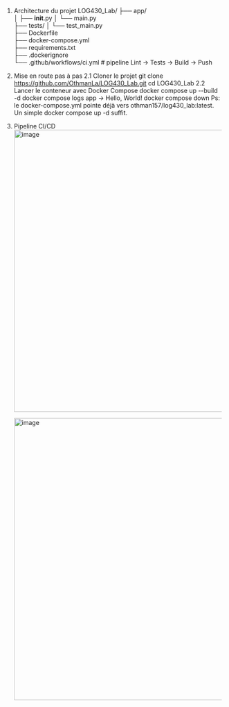 
1. Architecture du projet
    LOG430_Lab/
    ├── app/                  
    │   ├── __init__.py
    │   └── main.py           
    ├── tests/
    │   └── test_main.py      
    ├── Dockerfile           
    ├── docker-compose.yml    
    ├── requirements.txt     
    ├── .dockerignore         
    └── .github/workflows/ci.yml  # pipeline Lint → Tests → Build → Push
   
2. Mise en route pas à pas
   2.1 Cloner le projet
     git clone https://github.com/OthmanLa/LOG430_Lab.git
      cd LOG430_Lab
   2.2 Lancer le conteneur avec Docker Compose
     docker compose up --build -d
     docker compose logs app
      → Hello, World!
     docker compose down
   Ps: le docker-compose.yml pointe déjà vers othman157/log430_lab:latest. Un simple docker compose up -d suffit.

4. Pipeline CI/CD
   <img width="650" alt="image" src="https://github.com/user-attachments/assets/a7a09d88-9e7a-4796-b80b-6fce2f9c48c6" />

   <img width="650" alt="image" src="https://github.com/user-attachments/assets/d648a4de-3326-4e2d-9c38-840e87db22e7" />
   

   





   
